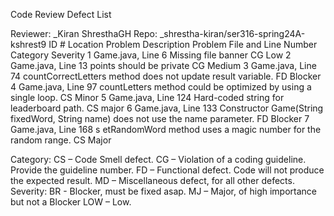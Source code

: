 Code Review Defect List

Reviewer: \_Kiran ShresthaGH Repo: \_shrestha-kiran/ser316-spring24A-kshrest9
ID # Location Problem Description Problem
File and Line Number Category Severity
1 Game.java, Line 6 Missing file banner CG Low
2 Game.java, Line 13 points should be private CG Medium
3 Game.java, Line 74 countCorrectLetters method does not update result variable. FD Blocker
4 Game.java, Line 97 countLetters method could be optimized by using a single loop. CS Minor
5 Game.java, Line 124 Hard-coded string for leaderboard path. CS major
6 Game.java, Line 133 Constructor Game(String fixedWord, String name) does
not use the name parameter. FD Blocker
7 Game.java, Line 168 s etRandomWord method uses a magic number for the random range. CS Major

Category: CS – Code Smell defect. CG – Violation of a coding guideline. Provide the guideline number. FD – Functional defect. Code will not produce the expected result. MD – Miscellaneous defect, for all other defects.
Severity: BR - Blocker, must be fixed asap. MJ – Major, of high importance but not a Blocker LOW – Low.

